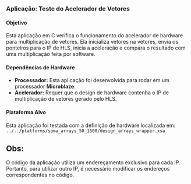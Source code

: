 ### Aplicação: Teste do Acelerador de Vetores

#### Objetivo

Esta aplicação em C verifica o funcionamento do acelerador de hardware para multiplicação de vetores. Ela inicializa vetores na vetores, envia os ponteiros para o IP de HLS, inicia a aceleração e compara o resultado com uma multiplicação feita por software. 

#### Dependências de Hardware

-   **Processador:** Esta aplicação foi desenvolvida para rodar em um processador **Microblaze**.
-   **Acelerador:** Requer que o design de hardware contenha o IP de multiplicação de vetores gerado pelo HLS.

#### Plataforma Alvo

Esta aplicação foi testada com a definição de hardware localizada em:
`../../platforms/soma_arrays_50_1600/design_arrays_wrapper.xsa`

## Obs:

O código da aplicação utiliza um endereçamento exclusivo para cada IP. Portanto, para utilizar outro IP, é necessário modificar os endereços correspondentes no código.